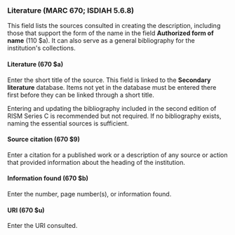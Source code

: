 ### Literature (MARC 670; ISDIAH 5.6.8)

This field lists the sources consulted in creating the description, including those that support the form of the name in the field **Authorized form of name** (110 $a). It can also serve as a general bibliography for the institution's collections.

 

#### Literature (670 $a)  

Enter the short title of the source. This field is linked to the **Secondary literature** database. Items not yet in the database must be entered there first before they can be linked through a short title.

Entering and updating the bibliography included in the second edition of RISM Series C is recommended but not required. If no bibliography exists, naming the essential sources is sufficient.

#### Source citation (670 $9)
Enter a citation for a published work or a description of any source or action that provided information about the heading of the institution.

#### Information found (670 $b)

Enter the number, page number(s), or information found.

  

#### URI (670 $u)  

Enter the URI consulted.